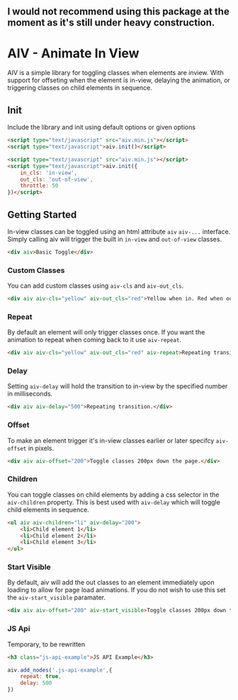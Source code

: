 ## I would not recommend using this package at the moment as it's still under heavy construction.

# AIV - Animate In View

AIV is a simple library for toggling classes when elements are inview. With support for offseting when the element is in-view, delaying the animation, or triggering classes on child elements in sequence.

## Init

Include the library and init using default options or given options

```html
<script type="text/javascript" src="aiv.min.js"></script>
<script type="text/javascript">aiv.init()</script>
```

```html
<script type="text/javascript" src="aiv.min.js"></script>
<script type="text/javascript">aiv.init({
	in_cls: 'in-view',
	out_cls: 'out-of-view',
	throttle: 50
})</script>
```

## Getting Started

In-view classes can be toggled using an html attribute `aiv` `aiv-...` interface. Simply calling aiv will trigger the built in `in-view` and `out-of-view` classes.

```html
<div aiv>Basic Toggle</div>
```

### Custom Classes

You can add custom classes using `aiv-cls` and `aiv-out_cls`.

```html
<div aiv aiv-cls="yellow" aiv-out_cls="red">Yellow when in. Red when out.</div>
```

### Repeat

By default an element will only trigger classes once. If you want the animation to repeat when coming back to it use `aiv-repeat`.

```html
<div aiv aiv-cls="yellow" aiv-out_cls="red" aiv-repeat>Repeating transition.</div>
```

### Delay

Setting `aiv-delay` will hold the transition to in-view by the specified number in milliseconds.

```html
<div aiv aiv-delay="500">Repeating transition.</div>
```

### Offset

To make an element trigger it's in-view classes earlier or later specifcy `aiv-offset` in pixels.

```html
<div aiv aiv-offset="200">Toggle classes 200px down the page.</div>
```

### Children

You can toggle classes on child elements by adding a css selector in the `aiv-children` property. This is best used with `aiv-delay` which will toggle child elements in sequence.

```html
<ul aiv aiv-children="li" aiv-delay="200">
	<li>Child element 1</li>
	<li>Child element 2</li>
	<li>Child element 3</li>
</ul>
```

### Start Visible

By default, aiv will add the out classes to an element immediately upon loading to allow for page load animations. If you do not wish to use this set the `aiv-start_visible` paramater.

```html
<div aiv aiv-offset="200" aiv-start_visible>Toggle classes 200px down the page.</div>
```

### JS Api

Temporary, to be rewritten

```html
<h3 class="js-api-example">JS API Example</h3>
```

```javascript
aiv.add_nodes('.js-api-example',{
	repeat: true,
	delay: 500
})
```
